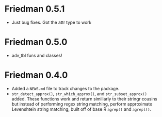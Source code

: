 # Friedman 0.5.1

* Just bug fixes. Got the attr type to work

# Friedman 0.5.0

* adv_tbl funs and classes!

# Friedman 0.4.0

* Added a `NEWS.md` file to track changes to the package.
* `str_detect_approx()`, `str_which_approx()`, and `str_subset_approx()` added. 
These functions work and return similiarly to their stringr cousins but instead 
of performing regex string matching, perform approximate Levenshtein string 
matching, built off of base R `agrep()` and `agrepl()`. 
